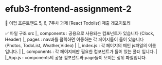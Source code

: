 # efub3-frontend-assignment-2

💛 이펍 프론트엔드 5, 6, 7주차 과제 [React Todolist] 제출 레포지토리

✅ 파일 구조
src
|_ components : 공용으로 사용되는 컴포넌트가 있습니다 (Clock, Header)
|_ pages : nav바를 클릭하면 이동하는 각 페이지들이 들어 있습니다(Photos, TodoList, Weather,Video)
| |_ index.js : 각 페이지의 메인 js파일의 이름입니다.
| |_ components : 각 페이지에만 필요한 컴포넌트가 들어 있는 폴더 입니다.
|
|\_App.js : components의 공용 컴포넌트와 page들이 모이는 상위 파일입니다.

